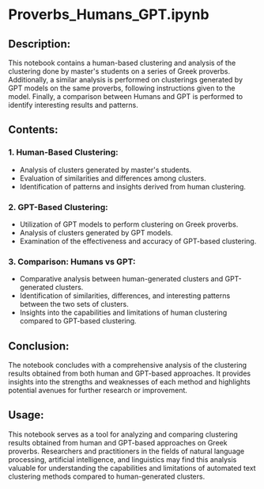# Proverbs_Humans_GPT.ipynb

## Description:
This notebook contains a human-based clustering and analysis of the clustering done by master's students on a series of Greek proverbs. Additionally, a similar analysis is performed on clusterings generated by GPT models on the same proverbs, following instructions given to the model. Finally, a comparison between Humans and GPT is performed to identify interesting results and patterns.

## Contents:

### 1. Human-Based Clustering:
- Analysis of clusters generated by master's students.
- Evaluation of similarities and differences among clusters.
- Identification of patterns and insights derived from human clustering.

### 2. GPT-Based Clustering:
- Utilization of GPT models to perform clustering on Greek proverbs.
- Analysis of clusters generated by GPT models.
- Examination of the effectiveness and accuracy of GPT-based clustering.

### 3. Comparison: Humans vs GPT:
- Comparative analysis between human-generated clusters and GPT-generated clusters.
- Identification of similarities, differences, and interesting patterns between the two sets of clusters.
- Insights into the capabilities and limitations of human clustering compared to GPT-based clustering.

## Conclusion:
The notebook concludes with a comprehensive analysis of the clustering results obtained from both human and GPT-based approaches. It provides insights into the strengths and weaknesses of each method and highlights potential avenues for further research or improvement.

## Usage:
This notebook serves as a tool for analyzing and comparing clustering results obtained from human and GPT-based approaches on Greek proverbs. Researchers and practitioners in the fields of natural language processing, artificial intelligence, and linguistics may find this analysis valuable for understanding the capabilities and limitations of automated text clustering methods compared to human-generated clusters.

